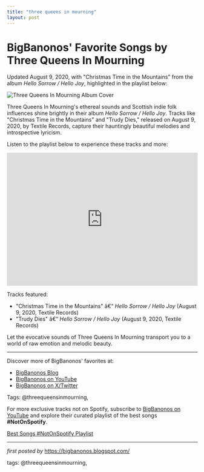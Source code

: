 ```yaml
---
title: "three queens in mourning"
layout: post
---
```

<div class="post-title"> <h1>BigBanonos' Favorite Songs by Three Queens In Mourning</h1>
</div>
<p>Updated August 9, 2020, with "Christmas Time in the Mountains" from the album <i>Hello Sorrow / Hello Joy</i>, highlighted in the playlist below:</p>
<div class="post-image"> <img src="https://www.headfirstbristol.co.uk/images/events/486/e48685_i51881_s3.jpg" alt="Three Queens In Mourning Album Cover">
</div>
<p>Three Queens In Mourning's ethereal sounds and Scottish indie folk influences shine brightly in their album <i>Hello Sorrow / Hello Joy</i>. Tracks like "Christmas Time in the Mountains" and "Trudy Dies," released on August 9, 2020, by Textile Records, capture their hauntingly beautiful melodies and introspective lyricism.</p>
<p>Listen to the playlist below to experience these tracks and more:</p>
<div class="spotify-embed"> <iframe src="https://open.spotify.com/embed/playlist/1Uqr5kTsj6bECfWDPm9BE2?utm_source=generator" width="100%" height="352" frameBorder="0" allowfullscreen="" allow="autoplay; clipboard-write; encrypted-media; fullscreen; picture-in-picture" loading="lazy"></iframe>
</div>
<p>Tracks featured:</p>
<ul> <li>"Christmas Time in the Mountains" â€“ <i>Hello Sorrow / Hello Joy</i> (August 9, 2020, Textile Records)</li> <li>"Trudy Dies" â€“ <i>Hello Sorrow / Hello Joy</i> (August 9, 2020, Textile Records)</li>
</ul>
<p>Let the evocative sounds of Three Queens In Mourning transport you to a world of raw emotion and melodic beauty.</p>
<hr>
<div class="post-footer"> <p>Discover more of BigBanonos' favorites at:</p> <ul> <li><a href="https://bigbanonos.blogspot.com/" target="_blank">BigBanonos Blog</a></li> <li><a href="https://www.youtube.com/@BigBanonos" target="_blank">BigBanonos on YouTube</a></li> <li><a href="https://x.com/bigbanonos" target="_blank">BigBanonos on X/Twitter</a></li> </ul>
</div>
<div class="post-tags"> Tags: @threequeensinmourning,
</div>


<!--Subscribe and Playlist Links-->
<div>
    <p>For more exclusive tracks not on Spotify, subscribe to <a href="https://www.youtube.com/@BigBanonos" target="_blank">BigBanonos on YouTube</a> and explore their curated playlist of the best songs <strong>#NotOnSpotify</strong>.</p>
    <p><a href="https://www.youtube.com/playlist?list=PLtuNtuTatqI0kFahUCbtbfenC_ET5O_tr" target="_blank">Best Songs #NotOnSpotify Playlist<br /></a></p></div>

<hr />

<p><em>first posted by</em> <a href="https://bigbanonos.blogspot.com/" rel="noopener" target="_new">https://bigbanonos.blogspot.com/</a></p>

<p>tags: @threequeensinmourning,</p>
